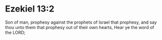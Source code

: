 # Ezekiel 13:2

Son of man, prophesy against the prophets of Israel that prophesy, and say thou unto them that prophesy out of their own hearts, Hear ye the word of the LORD;